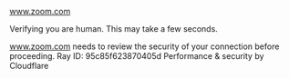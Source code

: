 www.zoom.com

Verifying you are human. This may take a few seconds.

www.zoom.com needs to review the security of your connection before proceeding.
Ray ID: 95c85f623870405d
Performance & security by Cloudflare